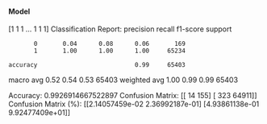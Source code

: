 #### Model
[1 1 1 ... 1 1 1]
Classification Report:
              precision    recall  f1-score   support

           0       0.04      0.08      0.06       169
           1       1.00      1.00      1.00     65234

    accuracy                           0.99     65403
   macro avg       0.52      0.54      0.53     65403
weighted avg       1.00      0.99      0.99     65403

Accuracy: 0.9926914667522897
Confusion Matrix:
[[   14   155]
 [  323 64911]]
Confusion Matrix (%):
[[2.14057459e-02 2.36992187e-01]
 [4.93861138e-01 9.92477409e+01]]
